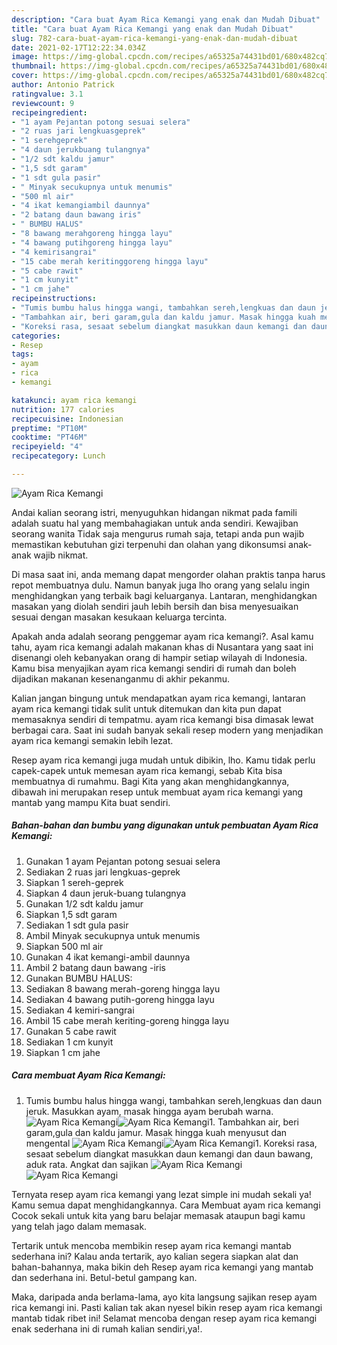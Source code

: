 ```yaml
---
description: "Cara buat Ayam Rica Kemangi yang enak dan Mudah Dibuat"
title: "Cara buat Ayam Rica Kemangi yang enak dan Mudah Dibuat"
slug: 782-cara-buat-ayam-rica-kemangi-yang-enak-dan-mudah-dibuat
date: 2021-02-17T12:22:34.034Z
image: https://img-global.cpcdn.com/recipes/a65325a74431bd01/680x482cq70/ayam-rica-kemangi-foto-resep-utama.jpg
thumbnail: https://img-global.cpcdn.com/recipes/a65325a74431bd01/680x482cq70/ayam-rica-kemangi-foto-resep-utama.jpg
cover: https://img-global.cpcdn.com/recipes/a65325a74431bd01/680x482cq70/ayam-rica-kemangi-foto-resep-utama.jpg
author: Antonio Patrick
ratingvalue: 3.1
reviewcount: 9
recipeingredient:
- "1 ayam Pejantan potong sesuai selera"
- "2 ruas jari lengkuasgeprek"
- "1 serehgeprek"
- "4 daun jerukbuang tulangnya"
- "1/2 sdt kaldu jamur"
- "1,5 sdt garam"
- "1 sdt gula pasir"
- " Minyak secukupnya untuk menumis"
- "500 ml air"
- "4 ikat kemangiambil daunnya"
- "2 batang daun bawang iris"
- " BUMBU HALUS"
- "8 bawang merahgoreng hingga layu"
- "4 bawang putihgoreng hingga layu"
- "4 kemirisangrai"
- "15 cabe merah keritinggoreng hingga layu"
- "5 cabe rawit"
- "1 cm kunyit"
- "1 cm jahe"
recipeinstructions:
- "Tumis bumbu halus hingga wangi, tambahkan sereh,lengkuas dan daun jeruk. Masukkan ayam, masak hingga ayam berubah warna."
- "Tambahkan air, beri garam,gula dan kaldu jamur. Masak hingga kuah menyusut dan mengental"
- "Koreksi rasa, sesaat sebelum diangkat masukkan daun kemangi dan daun bawang, aduk rata. Angkat dan sajikan"
categories:
- Resep
tags:
- ayam
- rica
- kemangi

katakunci: ayam rica kemangi 
nutrition: 177 calories
recipecuisine: Indonesian
preptime: "PT10M"
cooktime: "PT46M"
recipeyield: "4"
recipecategory: Lunch

---
```



![Ayam Rica Kemangi](https://img-global.cpcdn.com/recipes/a65325a74431bd01/680x482cq70/ayam-rica-kemangi-foto-resep-utama.jpg)

Andai kalian seorang istri, menyuguhkan hidangan nikmat pada famili adalah suatu hal yang membahagiakan untuk anda sendiri. Kewajiban seorang  wanita Tidak saja mengurus rumah saja, tetapi anda pun wajib memastikan kebutuhan gizi terpenuhi dan olahan yang dikonsumsi anak-anak wajib nikmat.

Di masa  saat ini, anda memang dapat mengorder olahan praktis tanpa harus repot membuatnya dulu. Namun banyak juga lho orang yang selalu ingin menghidangkan yang terbaik bagi keluarganya. Lantaran, menghidangkan masakan yang diolah sendiri jauh lebih bersih dan bisa menyesuaikan sesuai dengan masakan kesukaan keluarga tercinta. 



Apakah anda adalah seorang penggemar ayam rica kemangi?. Asal kamu tahu, ayam rica kemangi adalah makanan khas di Nusantara yang saat ini disenangi oleh kebanyakan orang di hampir setiap wilayah di Indonesia. Kamu bisa menyajikan ayam rica kemangi sendiri di rumah dan boleh dijadikan makanan kesenanganmu di akhir pekanmu.

Kalian jangan bingung untuk mendapatkan ayam rica kemangi, lantaran ayam rica kemangi tidak sulit untuk ditemukan dan kita pun dapat memasaknya sendiri di tempatmu. ayam rica kemangi bisa dimasak lewat berbagai cara. Saat ini sudah banyak sekali resep modern yang menjadikan ayam rica kemangi semakin lebih lezat.

Resep ayam rica kemangi juga mudah untuk dibikin, lho. Kamu tidak perlu capek-capek untuk memesan ayam rica kemangi, sebab Kita bisa membuatnya di rumahmu. Bagi Kita yang akan menghidangkannya, dibawah ini merupakan resep untuk membuat ayam rica kemangi yang mantab yang mampu Kita buat sendiri.

<!--inarticleads1-->

##### Bahan-bahan dan bumbu yang digunakan untuk pembuatan Ayam Rica Kemangi:

1. Gunakan 1 ayam Pejantan potong sesuai selera
1. Sediakan 2 ruas jari lengkuas-geprek
1. Siapkan 1 sereh-geprek
1. Siapkan 4 daun jeruk-buang tulangnya
1. Gunakan 1/2 sdt kaldu jamur
1. Siapkan 1,5 sdt garam
1. Sediakan 1 sdt gula pasir
1. Ambil  Minyak secukupnya untuk menumis
1. Siapkan 500 ml air
1. Gunakan 4 ikat kemangi-ambil daunnya
1. Ambil 2 batang daun bawang -iris
1. Gunakan  BUMBU HALUS:
1. Sediakan 8 bawang merah-goreng hingga layu
1. Sediakan 4 bawang putih-goreng hingga layu
1. Sediakan 4 kemiri-sangrai
1. Ambil 15 cabe merah keriting-goreng hingga layu
1. Gunakan 5 cabe rawit
1. Sediakan 1 cm kunyit
1. Siapkan 1 cm jahe




<!--inarticleads2-->

##### Cara membuat Ayam Rica Kemangi:

1. Tumis bumbu halus hingga wangi, tambahkan sereh,lengkuas dan daun jeruk. Masukkan ayam, masak hingga ayam berubah warna.
<img src="//assets-global.cpcdn.com/assets/icons/button_play-2c75c40dde080a61004c1f40b05d8f140eaff45d7e9e6481dc71c63d2e7c4909.png" alt="Ayam Rica Kemangi"><img src="https://img-global.cpcdn.com/steps/8e8250bac2da9073/160x128cq70/ayam-rica-kemangi-langkah-memasak-1-foto.jpg" alt="Ayam Rica Kemangi">1. Tambahkan air, beri garam,gula dan kaldu jamur. Masak hingga kuah menyusut dan mengental
<img src="//assets-global.cpcdn.com/assets/icons/button_play-2c75c40dde080a61004c1f40b05d8f140eaff45d7e9e6481dc71c63d2e7c4909.png" alt="Ayam Rica Kemangi"><img src="//assets-global.cpcdn.com/assets/icons/button_play-2c75c40dde080a61004c1f40b05d8f140eaff45d7e9e6481dc71c63d2e7c4909.png" alt="Ayam Rica Kemangi">1. Koreksi rasa, sesaat sebelum diangkat masukkan daun kemangi dan daun bawang, aduk rata. Angkat dan sajikan
<img src="//assets-global.cpcdn.com/assets/icons/button_play-2c75c40dde080a61004c1f40b05d8f140eaff45d7e9e6481dc71c63d2e7c4909.png" alt="Ayam Rica Kemangi"><img src="//assets-global.cpcdn.com/assets/icons/button_play-2c75c40dde080a61004c1f40b05d8f140eaff45d7e9e6481dc71c63d2e7c4909.png" alt="Ayam Rica Kemangi">



Ternyata resep ayam rica kemangi yang lezat simple ini mudah sekali ya! Kamu semua dapat menghidangkannya. Cara Membuat ayam rica kemangi Cocok sekali untuk kita yang baru belajar memasak ataupun bagi kamu yang telah jago dalam memasak.

Tertarik untuk mencoba membikin resep ayam rica kemangi mantab sederhana ini? Kalau anda tertarik, ayo kalian segera siapkan alat dan bahan-bahannya, maka bikin deh Resep ayam rica kemangi yang mantab dan sederhana ini. Betul-betul gampang kan. 

Maka, daripada anda berlama-lama, ayo kita langsung sajikan resep ayam rica kemangi ini. Pasti kalian tak akan nyesel bikin resep ayam rica kemangi mantab tidak ribet ini! Selamat mencoba dengan resep ayam rica kemangi enak sederhana ini di rumah kalian sendiri,ya!.

